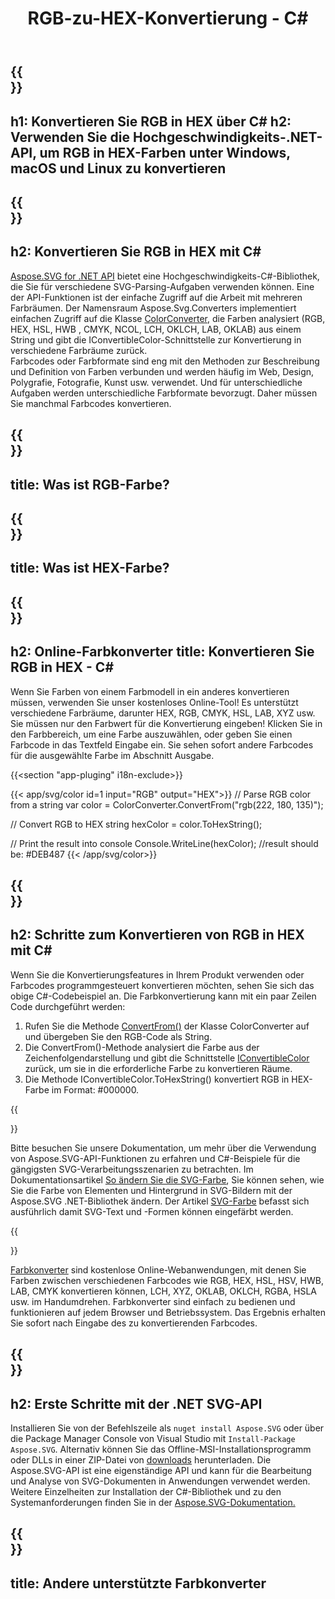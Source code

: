 ﻿---
translation: true
template: ./../_template-child.md
title: RGB-zu-HEX-Konvertierung - C#
description: Arbeiten Sie mit Farbcodes und konvertieren Sie RGB in HEX in C#
url: /net/color-converter/rgb-to-hex/
family: svg
platformtag: net
feature: color converter
informat: RGB
outformat: HEX
otherformats: HSL HWB CMYK LAB LCH XYZ OKLAB OKLCH NCOL
---

{{<section banner>}}
---
h1: Konvertieren Sie RGB in HEX über C#
h2: Verwenden Sie die Hochgeschwindigkeits-.NET-API, um RGB in HEX-Farben unter Windows, macOS und Linux zu konvertieren
---

{{<section overview>}}
---
h2: Konvertieren Sie RGB in HEX mit C#
---

[Aspose.SVG for .NET API](https://products.aspose.com/svg/net/) bietet eine Hochgeschwindigkeits-C#-Bibliothek, die Sie für verschiedene SVG-Parsing-Aufgaben verwenden können. Eine der API-Funktionen ist der einfache Zugriff auf die Arbeit mit mehreren Farbräumen. Der Namensraum Aspose.Svg.Converters implementiert einfachen Zugriff auf die Klasse [ColorConverter,](https://reference.aspose.com/svg/net/aspose.svg.converters/colorconverter/) die Farben analysiert (RGB, HEX, HSL, HWB , CMYK, NCOL, LCH, OKLCH, LAB, OKLAB) aus einem String und gibt die IConvertibleColor-Schnittstelle zur Konvertierung in verschiedene Farbräume zurück.<br>
Farbcodes oder Farbformate sind eng mit den Methoden zur Beschreibung und Definition von Farben verbunden und werden häufig im Web, Design, Polygrafie, Fotografie, Kunst usw. verwendet. Und für unterschiedliche Aufgaben werden unterschiedliche Farbformate bevorzugt. Daher müssen Sie manchmal Farbcodes konvertieren.

{{<section input-color>}}
---
title: Was ist RGB-Farbe?
---

{{<section output-color>}}
---
title: Was ist HEX-Farbe?
---

{{<section code-text>}}
---
h2: Online-Farbkonverter
title: Konvertieren Sie RGB in HEX - C#
---

Wenn Sie Farben von einem Farbmodell in ein anderes konvertieren müssen, verwenden Sie unser kostenloses Online-Tool! Es unterstützt verschiedene Farbräume, darunter HEX, RGB, CMYK, HSL, LAB, XYZ usw. Sie müssen nur den Farbwert für die Konvertierung eingeben! Klicken Sie in den Farbbereich, um eine Farbe auszuwählen, oder geben Sie einen Farbcode in das Textfeld Eingabe ein. Sie sehen sofort andere Farbcodes für die ausgewählte Farbe im Abschnitt Ausgabe.

{{<section "app-pluging" i18n-exclude>}}

{{< app/svg/color id=1 input="RGB" output="HEX">}}
// Parse RGB color from a string
var color = ColorConverter.ConvertFrom("rgb(222, 180, 135)");

// Convert RGB to HEX 
string hexColor = color.ToHexString();

// Print the result into console
Console.WriteLine(hexColor);
//result should be: #DEB487
{{< /app/svg/color>}}

{{<section steps>}}
---
h2: Schritte zum Konvertieren von RGB in HEX mit C#
---

Wenn Sie die Konvertierungsfeatures in Ihrem Produkt verwenden oder Farbcodes programmgesteuert konvertieren möchten, sehen Sie sich das obige C#-Codebeispiel an. Die Farbkonvertierung kann mit ein paar Zeilen Code durchgeführt werden:

1. Rufen Sie die Methode [ConvertFrom()](https://reference.aspose.com/svg/net/aspose.svg.converters/colorconverter/convertfrom/) der Klasse ColorConverter auf und übergeben Sie den RGB-Code als String.
1. Die ConvertFrom()-Methode analysiert die Farbe aus der Zeichenfolgendarstellung und gibt die Schnittstelle [IConvertibleColor](https://reference.aspose.com/svg/net/aspose.svg.drawing/iconvertiblecolor/) zurück, um sie in die erforderliche Farbe zu konvertieren Räume.
1. Die Methode IConvertibleColor.ToHexString() konvertiert RGB in HEX-Farbe im Format: #000000.

{{<section documentation>}}

Bitte besuchen Sie unsere Dokumentation, um mehr über die Verwendung von Aspose.SVG-API-Funktionen zu erfahren und C#-Beispiele für die gängigsten SVG-Verarbeitungsszenarien zu betrachten. Im Dokumentationsartikel <a href="https://docs.aspose.com/svg/net/how-to-work-with-aspose-svg-api/how-to-change-svg-color/" target= "_blank">So ändern Sie die SVG-Farbe</a>, Sie können sehen, wie Sie die Farbe von Elementen und Hintergrund in SVG-Bildern mit der Aspose.SVG .NET-Bibliothek ändern. Der Artikel <a href="https://docs.aspose.com/svg/net/drawing-basics/svg-color/" target="_blank">SVG-Farbe</a> befasst sich ausführlich damit SVG-Text und -Formen können eingefärbt werden.

{{<section online-color-converter>}}

[Farbkonverter](https://products.aspose.app/svg/color-converter) sind kostenlose Online-Webanwendungen, mit denen Sie Farben zwischen verschiedenen Farbcodes wie RGB, HEX, HSL, HSV, HWB, LAB, CMYK konvertieren können, LCH, XYZ, OKLAB, OKLCH, RGBA, HSLA usw. im Handumdrehen. Farbkonverter sind einfach zu bedienen und funktionieren auf jedem Browser und Betriebssystem. Das Ergebnis erhalten Sie sofort nach Eingabe des zu konvertierenden Farbcodes.

{{<section get-started>}}
---
h2: Erste Schritte mit der .NET SVG-API
---

Installieren Sie von der Befehlszeile als ```nuget install Aspose.SVG``` oder über die Package Manager Console von Visual Studio mit ```Install-Package Aspose.SVG```.
Alternativ können Sie das Offline-MSI-Installationsprogramm oder DLLs in einer ZIP-Datei von [downloads](https://downloads.aspose.com/svg/net) herunterladen. Die Aspose.SVG-API ist eine eigenständige API und kann für die Bearbeitung und Analyse von SVG-Dokumenten in Anwendungen verwendet werden.
Weitere Einzelheiten zur Installation der C#-Bibliothek und zu den Systemanforderungen finden Sie in der [Aspose.SVG-Dokumentation.](https://docs.aspose.com/svg/net/getting-started/)

{{<section other-color-converters>}}
---
title: Andere unterstützte Farbkonverter
---